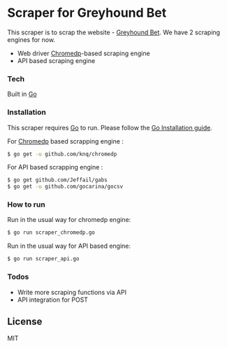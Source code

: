 # Scraper for Greyhound Bet
This scraper is to scrap the website - [Greyhound Bet].
We have 2 scraping engines for now. 
  - Web driver [Chromedp]-based scraping engine
  - API based scraping engine

### Tech

Built in [Go]


### Installation

This scraper requires [Go] to run.  Please follow the [Go Installation guide].

For [Chromedp] based scrapping engine :
```sh
$ go get -u github.com/knq/chromedp
```
For API based scrapping engine : 
```sh
$ go get github.com/Jeffail/gabs
$ go get -u github.com/gocarina/gocsv
```

### How to run

Run in the usual way for chromedp engine:
```sh
$ go run scraper_chromedp.go
```
Run in the usual way for API based engine:
```sh
$ go run scraper_api.go
```

### Todos

 - Write more scraping functions via API
 - API integration for POST

License
----

MIT

   [Go]: <https://golang.org/>
   [Go Installation guide]: <https://golang.org/doc/install>
   [Greyhound Bet]: <http://greyhoundbet.racingpost.com/>
   [Chromedp]: <https://github.com/knq/chromedp>

